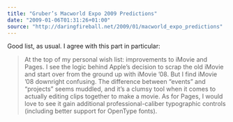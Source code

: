 ```yaml
---
title: "Gruber’s Macworld Expo 2009 Predictions"
date: "2009-01-06T01:31:26+01:00"
source: "http://daringfireball.net/2009/01/macworld_expo_predictions"
---
```


Good list, as usual. I agree with this part in particular:

> At the top of my personal wish list: improvements to iMovie and Pages. I see the logic behind Apple’s decision to scrap the old iMovie and start over from the ground up with iMovie ’08. But I find iMovie ’08 downright confusing. The difference between “events” and “projects” seems muddled, and it’s a clumsy tool when it comes to actually editing clips together to make a movie. As for Pages, I would love to see it gain additional professional-caliber typographic controls (including better support for OpenType fonts).
